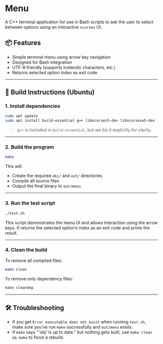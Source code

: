 # Menu

A C++ terminal application for use in Bash scripts to ask the user to select between options using an interactive `ncurses` UI.

## 📦 Features

- Simple terminal menu using arrow key navigation
- Designed for Bash integration
- UTF-8 friendly (supports Icelandic characters, etc.)
- Returns selected option index as exit code

---

## 🔧 Build Instructions (Ubuntu)

### 1. Install dependencies

```bash
sudo apt update
sudo apt install build-essential g++ libncurses5-dev libncursesw5-dev
```

> `g++` is included in `build-essential`, but we list it explicitly for clarity.

---

### 2. Build the program

```bash
make
```

This will:
- Create the required `obj/` and `out/` directories
- Compile all source files
- Output the final binary to `out/menu`

---

### 3. Run the test script

```bash
./test.sh
```

This script demonstrates the menu UI and allows interaction using the arrow keys. It returns the selected option’s index as an exit code and prints the result.

---

### 4. Clean the build

To remove all compiled files:

```bash
make clean
```

To remove only dependency files:

```bash
make cleandep
```

---

## 🛠 Troubleshooting

- If you get `Error executable does not exist` when running `test.sh`, make sure you’ve run `make` successfully and `out/menu` exists.
- If `make` says "'obj' is up to date." but nothing gets built, use `make clean && make` to force a rebuild.
